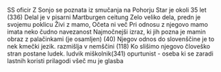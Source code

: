 SS oficir
Z Sonjo se poznata iz smučanja na Pohorju
Star je okoli 35 let (336)
Delal je v pisarni Martburgen ceitung
Zelo veliko dela, predn je svojemu poklicu
Živi z mamo, Očeta ni več
Pri odnosu z njegovo mamo imata neko čudno navezanost
Najmočnejši izraz, ki jih pozna je mamin obraz z palačinkami (je osamljen) (40)
Njegov odnos do slovenščine je to nek kmečki jezik.
razmišlja v nemščini (118)
Ko slišimo njegovo človeško stran postane ludek.
ludvik miškolnik(341)
opurtunist - oseba ki se zaradi lastnih koristi prilagodi
všeč mu je glasba